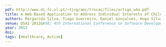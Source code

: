 ```yaml
---
pdf: http://www.di.fc.ul.pt/~tjvg/amc/trocas/files/artigo_w4a.pdf
title: A Web-Based Application to Address Individual Interests of Children with Autism Spectrum Disorders
authors: Margarida Silva, Tiago Guerreiro, Daniel Gonçalves, Hugo Silva
venue: DSAI 2012&#58; 4th International Conference on Software Development for Enhancing Accessibility and Fighting Info-exclusion, Douro, Portugal, July 2012
year: 2012
doi: 
tags: [Healthcare, Autism]
---
```

